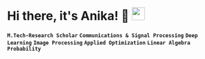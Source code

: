 # Hi there, it's Anika! 👋 <img width="30px" src="https://media.tenor.com/images/3b388fe03da271d2674faf85eb7c3fcd/tenor.gif" />

**`M.Tech-Research Scholar`**
**`Communications & Signal Processing`**
**`Deep Learning`**
**`Image Processing`**
**`Applied Optimization`**
**`Linear Algebra`**
**`Probability`**
<!--

**anika81199/anika81199** is a ✨ _special_ ✨ repository because its `README.md` (this file) appears on your GitHub profile.

Here are some ideas to get you started:

- 🔭 I’m currently working on ...
- 🌱 I’m currently learning ...
- 👯 I’m looking to collaborate on ...
- 🤔 I’m looking for help with ...
- 💬 Ask me about ...
- 📫 How to reach me: ...
- 😄 Pronouns: ...
- ⚡ Fun fact: ...
-->

